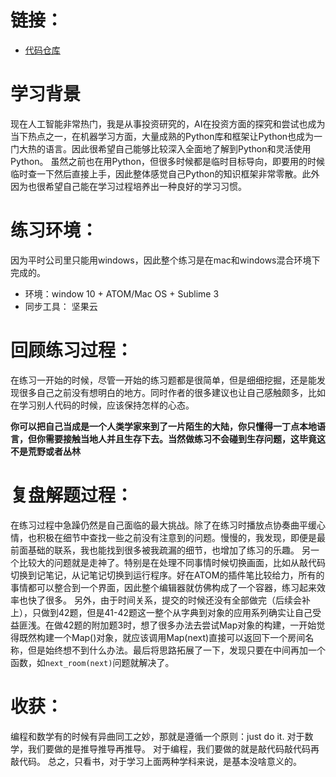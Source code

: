 # 链接：
- [代码仓库](https://github.com/wangluzhou/openmind_wangluzhou.git)
# 学习背景
现在人工智能非常热门，我是从事投资研究的，AI在投资方面的探究和尝试也成为当下热点之一，在机器学习方面，大量成熟的Python库和框架让Python也成为一门大热的语言。因此很希望自己能够比较深入全面地了解到Python和灵活使用Python。
虽然之前也在用Python，但很多时候都是临时目标导向，即要用的时候临时查一下然后直接上手，因此整体感觉自己Python的知识框架非常零散。此外因为也很希望自己能在学习过程培养出一种良好的学习习惯。
# 练习环境：
因为平时公司里只能用windows，因此整个练习是在mac和windows混合环境下完成的。
- 环境：window 10 + ATOM/Mac OS + Sublime 3
- 同步工具： 坚果云
# 回顾练习过程：
在练习一开始的时候，尽管一开始的练习题都是很简单，但是细细挖掘，还是能发现很多自己之前没有想明白的地方。同时作者的很多建议也让自己感触颇多，比如在学习别人代码的时候，应该保持怎样的心态。

**你可以把自己当成是一个人类学家来到了一片陌生的大陆，你只懂得一丁点本地语言，但你需要接触当地人并且生存下去。当然做练习不会碰到生存问题，这毕竟这不是荒野或者丛林**
# 复盘解题过程：
在练习过程中急躁仍然是自己面临的最大挑战。除了在练习时播放点协奏曲平缓心情，也积极在细节中查找一些之前没有注意到的问题。慢慢的，我发现，即便是最前面基础的联系，我也能找到很多被我疏漏的细节，也增加了练习的乐趣。
另一个比较大的问题就是走神了。特别是在处理不同事情时候切换画面，比如从敲代码切换到记笔记，从记笔记切换到运行程序。好在ATOM的插件笔比较给力，所有的事情都可以整合到一个界面，因此整个编辑器就仿佛构成了一个容器，练习起来效率也快了很多。
另外，由于时间关系，提交的时候还没有全部做完（后续会补上），只做到42题，但是41-42题这一整个从字典到对象的应用系列确实让自己受益匪浅。在做42题的附加题3时，想了很多办法去尝试Map对象的构建，一开始觉得既然构建一个Map()对象，就应该调用Map(next)直接可以返回下一个房间名称，但是始终想不到什么办法。最后将思路拓展了一下，发现只要在中间再加一个函数，如`next_room(next)`问题就解决了。

# 收获：
编程和数学有的时候有异曲同工之妙，那就是遵循一个原则：just do it.
对于数学，我们要做的是推导推导再推导。
对于编程，我们要做的就是敲代码敲代码再敲代码。
总之，只看书，对于学习上面两种学科来说，是基本没啥意义的。
